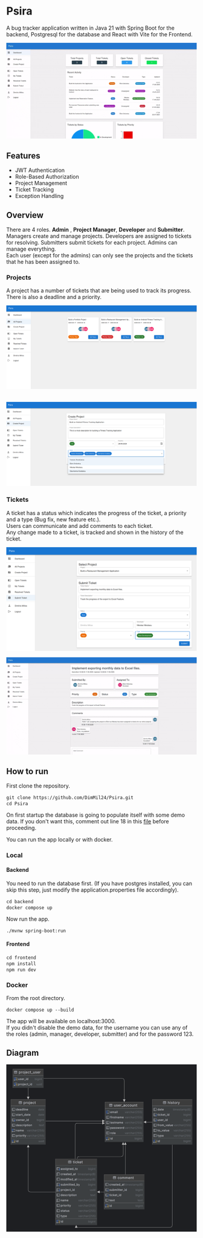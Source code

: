 # Psira

A bug tracker application written in Java 21 with Spring Boot for the backend, Postgresql for the database
and React with Vite for the Frontend.
<br>

![Dashboard Preview](assets/dashboard2.gif)

## Features

- JWT Authentication
- Role-Based Authorization
- Project Management
- Ticket Tracking
- Exception Handling

## Overview

There are 4 roles. **Admin** , **Project Manager**, **Developer** and **Submitter**.
<br>
Managers create and manage projects. Developers are assigned to tickets for resolving.
Submitters submit tickets for each project. Admins can manage everything.
<br>
Each user (except for the admins) can only see the projects and the tickets that he has been assigned to.

### Projects

A project has a number of tickets that are being used to track its progress.
There is also a deadline and a priority.

![Projects Preview](assets/AllProjects.png)
<br>
<br>

![Create Project Preview](assets/CreateProject.png)

### Tickets

A ticket has a status which indicates the progress of the ticket, a priority and a type (Bug fix, new feature etc.).
<br>
Users can communicate and add comments to each ticket.
<br>
Any change made to a ticket, is tracked and shown in the history of the ticket.

![Submit Ticket Preview](assets/SubmitTicket.png)

![Ticket Details Preview](assets/ticketDetails.gif)

## How to run

First clone the repository.

```
git clone https://github.com/DimMil24/Psira.git
cd Psira
```

On first startup the database is going to populate itself with some demo data. If you don't want this, comment out line 18 in this [file](backend\src\main\java\com\dimmil\bugtracker\config\StartupRunner.java) before proceeding.

You can run the app locally or with docker.

### Local

#### Backend

You need to run the database first. (If you have postgres installed, you can skip this step, just modify the application.properties file accordingly).

```
cd backend
docker compose up
```

Now run the app.

```
./mvnw spring-boot:run
```

#### Frontend

```
cd frontend
npm install
npm run dev
```

### Docker

From the root directory.

```
docker compose up --build
```

The app will be available on localhost:3000.<br>
If you didn't disable the demo data, for the username you can use any of the roles (admin, manager, developer, submitter) and for the password 123.

## Diagram

![Ticket Details Preview](assets/diagram.png)
